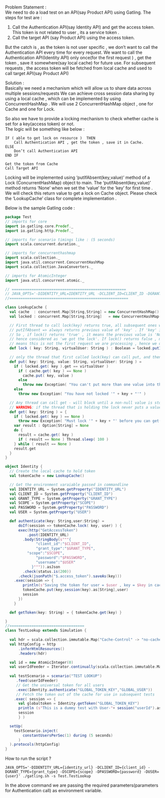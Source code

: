 Problem Statement :  
We need to do a load test on an API(say Product API) using Gatling. 
The steps for test are : 
1. Call the Authentication API(say Identity API) and get the access token. This token is not related to user , its a service token .
2. Call the target API (say Product API) using the access token. 

But the catch is , as the token is not user specific , we don’t want to call the Authentication API every time for every request.
We want to call the Authentication API(Identity API) only once(for the first request ) , get the token , save it somewhere(say local cache) for future use. 
For subsequent requests , the access token will be fetched from local cache  and used to call target API(say Product API)

Solution :  
Basically we need a mechanism which will allow us to share data across multiple sessions/requests
We can achieve cross session data sharing by using a local cache  , which can be implemented by using ConcurrentHashMap . 
We will use 2 ConcurrentHashMap  object  , one for Cache and one for Lock.

So also we have to provide a locking mechanism to check whether cache is set for a key(access token) or not.  
The logic will be something like below :

```. 
IF ( able to get lock on resource )  THEN 
    Call Authentication API , get the token , save it in Cache. 
ELSE  
    Don’t call Authentication API
END IF

Get the token from Cache
Call Target API
```   

Locking will be implemented using ‘putIfAbsent(key,value)’ method of a Lock (ConcurrentHashMap) object to main.
The ‘putIfAbsent(key,value)’ method returns ‘None’ when we set the ‘value’ for the ‘key’ for first time . We will check this return value to get a lock on Cache object. Please check the ‘LookupCache’ class for complete implementation .

Below is the sample Gatling code :  

```scala
package Test
// imports for core
import io.gatling.core.Predef._
import io.gatling.http.Predef._

// imports for scenario timings like : (5 seconds)
import scala.concurrent.duration._

// imports for concurrenthashmap
import scala.collection._
import java.util.concurrent.ConcurrentHashMap
import scala.collection.JavaConverters._

// imports for AtomicInteger
import java.util.concurrent.atomic._

// ====================================================
// JAVA_OPTS='-DIDENTITY_URL=IDENTITY_URL -DCLIENT_ID=CLIENT_ID -DGRANT_TYPE=GRANT_TYPE -DSCOPE=SCOPE -DPASSWORD=PASSWORD -DUSER=USER' ./gatling.sh -s Test.TestLookup
//======================================================

class LookupCache {
  val cache  : concurrent.Map[String,String] = new ConcurrentHashMap() asScala
  val locked : concurrent.Map[String,String]   = new ConcurrentHashMap() asScala

  // First thread to call lock(key) returns true, all subsequent ones will return false
  // putIfAbsent => always returns previous value of 'key' . If 'key' is first time set , then it returns 'None'
  // So , if lock() returns 'true' , it means the previous value is 'None' , it means its the first request we will be processing
  // hence considered as 'we got the lock'. If lock() returns false , means there was some previous value which is not equal to 'None'
  // means this is not the first request we are processing , hence we did not get the lock on resource.
  def lock ( key: String, virtualUser: String ) : Boolean = locked.putIfAbsent(key, virtualUser ) == None

  // only the thread that first called lock(key) can call put, and then only once
  def put( key: String, value: String, virtualUser: String ) =
    if ( locked.get( key ).get == virtualUser )
      if ( cache.get( key ) == None )
        cache.put( key, value )
      else
        throw new Exception( "You can't put more than one value into the cache! " + key )
    else
      throw new Exception( "You have not locked '" + key + "'" )

  // Any thread can call get - will block until a non-null value is stored in the cache
  // WARNING: if the thread that is holding the lock never puts a value, this thread will block forever
  def get( key: String ) = {
    if ( locked.get( key ) == None )
      throw new Exception( "Must lock '" + key + "' before you can get() it" )
    var result : Option[String] = None
    do {
      result = cache.get( key )
      if ( result == None ) Thread.sleep( 100 )
    } while ( result == None )
    result.get
  }
}

object Identity {
  // Create the local cache to hold token
  val tokenCache = new LookupCache()

  // Get the environment varaiable passed in commandline
  val IDENTITY_URL = System.getProperty("IDENTITY_URL")
  val CLIENT_ID = System.getProperty("CLIENT_ID")
  val GRANT_TYPE = System.getProperty("GRANT_TYPE")
  val SCOPE = System.getProperty("SCOPE")
  val PASSWORD = System.getProperty("PASSWORD")
  val USER = System.getProperty("USER")

  def authenticate(key: String,user:String) = 
      doIf(session => tokenCache.lock( key, user) ) {
      exec(http("GetAccessToken")
		  .post(IDENTITY_URL)
    	.body(StringBody(s"""{
		      "client_id":"$CLIENT_ID",
		      "grant_type":"$GRANT_TYPE",
          "scope":"$SCOPE",
		      "password":"$PASSWORD",
		      "username":"$USER"
		    }""")).asJson
		.check(status.is(200))
	  .check(jsonPath("$.access_token").saveAs(key)))
    .exec(session => {
        println(s"Saving the token for user = $user , key = $key in cache ")
        tokenCache.put(key,session(key).as[String],user)
        session
      })
    } 

  def getToken(key: String) = { tokenCache.get(key) }

}
//==================================
class TestLookup extends Simulation {
  
  val hdr = scala.collection.immutable.Map("Cache-Control" -> "no-cache")
  val httpConfig = http
      .inferHtmlResources()
      .headers(hdr)

  val id = new AtomicInteger(0)
  val userIdFeeder = Iterator.continually(scala.collection.immutable.Map("userId" -> id.incrementAndGet()))
  
  val testScenario = scenario("TEST LOOKUP")
     .feed(userIdFeeder)
     // Get the universal token for all users
     .exec(Identity.authenticate("GLOBAL_TOKEN_KEY","GLOBAL_USER"))
     // Fetch the token out of the cache for use in subsequent tests
    .exec( session => {
      val globaltoken = Identity.getToken("GLOBAL_TOKEN_KEY")            
      println (s"This is a dummy test with User-"+ session("userId").as[String] +" with Global token " + globaltoken)
      session
      } )

  setUp( 
    testScenario.inject(
        constantUsersPerSec(1) during (5 seconds)
      ) 
  ).protocols(httpConfig)  
}
```


How to run the script ?  
```
JAVA_OPTS='-DIDENTITY_URL={identity_url} -DCLIENT_ID={client_id} -DGRANT_TYPE={grant_type} -DSCOPE={scope} -DPASSWORD={password} -DUSER={user}' ./gatling.sh -s Test.TestLookup  
```  

In the above command we are passing the required parameters(parameters for Authentication call) as environment variable.  


